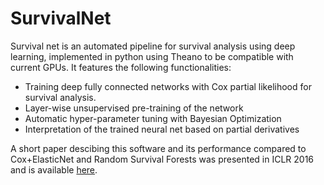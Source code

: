 # SurvivalNet
Survival net is an automated pipeline for survival analysis using deep learning, implemented in python using Theano to be compatible with current GPUs. It features the following functionalities:

* Training deep fully connected networks with Cox partial likelihood for survival analysis.
* Layer-wise unsupervised pre-training of the network
* Automatic hyper-parameter tuning with Bayesian Optimization
* Interpretation of the trained neural net based on partial derivatives

A short paper descibing this software and its performance compared to Cox+ElasticNet and Random Survival Forests was presented in ICLR 2016 and is available [here](https://arxiv.org/pdf/1609.08663.pdf).


